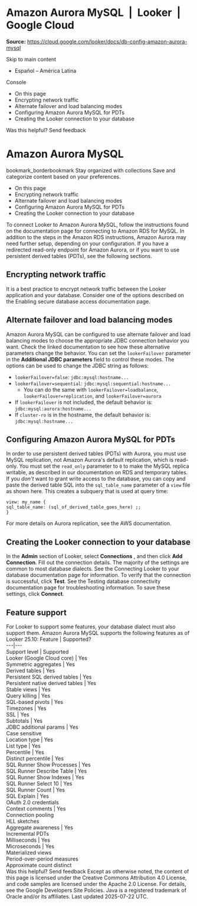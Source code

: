 # Amazon Aurora MySQL  |  Looker  |  Google Cloud

**Source:** https://cloud.google.com/looker/docs/db-config-amazon-aurora-mysql

Skip to main content 
  * Español – América Latina

Console 


  * On this page
  * Encrypting network traffic
  * Alternate failover and load balancing modes
  * Configuring Amazon Aurora MySQL for PDTs
  * Creating the Looker connection to your database




Was this helpful?
Send feedback 
#  Amazon Aurora MySQL
bookmark_borderbookmark Stay organized with collections  Save and categorize content based on your preferences.
  * On this page
  * Encrypting network traffic
  * Alternate failover and load balancing modes
  * Configuring Amazon Aurora MySQL for PDTs
  * Creating the Looker connection to your database


To connect Looker to Amazon Aurora MySQL, follow the instructions found on the documentation page for connecting to Amazon RDS for MySQL.
In addition to the steps in the Amazon RDS instructions, Amazon Aurora may need further setup, depending on your configuration. If you have a redirected read-only endpoint for Amazon Aurora, or if you want to use persistent derived tables (PDTs), see the following sections.
## Encrypting network traffic
It is a best practice to encrypt network traffic between the Looker application and your database. Consider one of the options described on the Enabling secure database access documentation page.
## Alternate failover and load balancing modes
Amazon Aurora MySQL can be configured to use alternate failover and load balancing modes to choose the appropriate JDBC connection behavior you want. Check the linked documentation to see how these alternative parameters change the behavior.
You can set the `lookerFailover` parameter in the **Additional JDBC parameters** field to control these modes.
The options can be used to change the JDBC string as follows:
  * `lookerFailover=false`: `jdbc:mysql:hostname...`
  * `lookerFailover=sequential`: `jdbc:mysql:sequential:hostname...`
    * You can do the same with `lookerFailover=loadbalance`, `lookerFailover=replication`, and `lookerFailover=aurora`
  * If `lookerFailover` is not included, the default behavior is: `jdbc:mysql:aurora:hostname...`
  * If `cluster-ro` is in the hostname, the default behavior is: `jdbc:mysql:hostname...`


## Configuring Amazon Aurora MySQL for PDTs
In order to use persistent derived tables (PDTs) with Aurora, you must use MySQL replication, not Amazon Aurora's default replication, which is read-only. You must set the `read_only` parameter to `0` to make the MySQL replica writable, as described in our documentation on RDS and temporary tables.
If you _don't_ want to grant write access to the database, you can copy and paste the derived table SQL into the `sql_table_name` parameter of a `view` file as shown here. This creates a subquery that is used at query time:
```
view: my_name {
sql_table_name: (sql_of_derived_table_goes_here) ;;
}

```

For more details on Aurora replication, see the AWS documentation.
## Creating the Looker connection to your database
In the **Admin** section of Looker, select **Connections** , and then click **Add Connection**.
Fill out the connection details. The majority of the settings are common to most database dialects. See the Connecting Looker to your database documentation page for information.
To verify that the connection is successful, click **Test**. See the Testing database connectivity documentation page for troubleshooting information.
To save these settings, click **Connect**.
## Feature support
For Looker to support some features, your database dialect must also support them.
Amazon Aurora MySQL supports the following features as of Looker 25.10:
Feature | Supported?  
---|---  
Support level | Supported  
Looker (Google Cloud core) | Yes  
Symmetric aggregates | Yes  
Derived tables | Yes  
Persistent SQL derived tables | Yes  
Persistent native derived tables | Yes  
Stable views | Yes  
Query killing | Yes  
SQL-based pivots | Yes  
Timezones | Yes  
SSL | Yes  
Subtotals | Yes  
JDBC additional params | Yes  
Case sensitive  
Location type | Yes  
List type | Yes  
Percentile | Yes  
Distinct percentile | Yes  
SQL Runner Show Processes | Yes  
SQL Runner Describe Table | Yes  
SQL Runner Show Indexes | Yes  
SQL Runner Select 10 | Yes  
SQL Runner Count | Yes  
SQL Explain | Yes  
OAuth 2.0 credentials  
Context comments | Yes  
Connection pooling  
HLL sketches  
Aggregate awareness | Yes  
Incremental PDTs  
Milliseconds | Yes  
Microseconds | Yes  
Materialized views  
Period-over-period measures  
Approximate count distinct  
Was this helpful?
Send feedback 
Except as otherwise noted, the content of this page is licensed under the Creative Commons Attribution 4.0 License, and code samples are licensed under the Apache 2.0 License. For details, see the Google Developers Site Policies. Java is a registered trademark of Oracle and/or its affiliates.
Last updated 2025-07-22 UTC.


